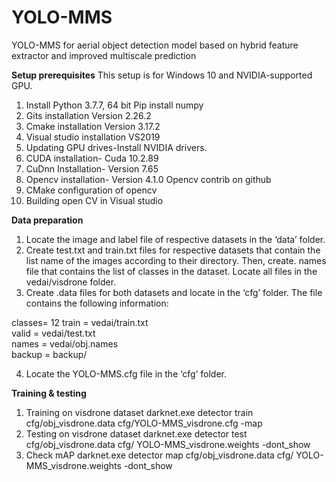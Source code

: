 # YOLO-MMS
YOLO-MMS for aerial object detection model based on hybrid feature extractor and improved multiscale prediction

**Setup prerequisites**
This setup is for Windows 10 and NVIDIA-supported GPU.
1.	Install Python 3.7.7, 64 bit
Pip install numpy
2.	Gits installation Version 2.26.2
3.	Cmake installation Version 3.17.2
4.	Visual studio installation VS2019
5.	Updating GPU drives-Install NVIDIA drivers.
6.	CUDA installation- Cuda 10.2.89
7.	CuDnn Installation- Version 7.65 
8.	Opencv installation- Version 4.1.0
Opencv contrib on github
9.	CMake configuration of opencv
10.	Building open CV in Visual studio

**Data preparation**
1.	Locate the image and label file of respective datasets in the ‘data’ folder.
2.	Create test.txt and train.txt files for respective datasets that contain the list name of the images according to their directory. Then, create. names file that contains the list of classes in the dataset. Locate all files in the vedai/visdrone folder.
3.	Create .data files for both datasets and locate in the ‘cfg’ folder. The file contains the following information:

classes= 12
train  = vedai/train.txt  
valid  = vedai/test.txt  
names = vedai/obj.names  
backup = backup/

4.	Locate the YOLO-MMS.cfg file in the ‘cfg’ folder.

**Training & testing**
1.	Training on visdrone dataset
darknet.exe detector train cfg/obj_visdrone.data cfg/YOLO-MMS_visdrone.cfg -map
2.	Testing on visdrone dataset
darknet.exe detector test cfg/obj_visdrone.data cfg/ YOLO-MMS_visdrone.weights -dont_show
3.	Check mAP
darknet.exe detector map cfg/obj_visdrone.data cfg/ YOLO-MMS_visdrone.weights -dont_show
